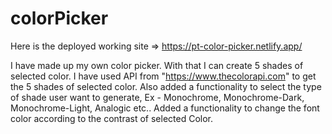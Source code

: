 # colorPicker

Here is the deployed working site => https://pt-color-picker.netlify.app/

I have made up my own color picker. With that I can create 5 shades of selected color.
I have used API from "https://www.thecolorapi.com" to get the 5 shades of selected color.
Also added a functionality to select the type of shade user want to generate, Ex - Monochrome, Monochrome-Dark, Monochrome-Light, Analogic etc..
Added a functionality to change the font color according to the contrast of selected Color.
